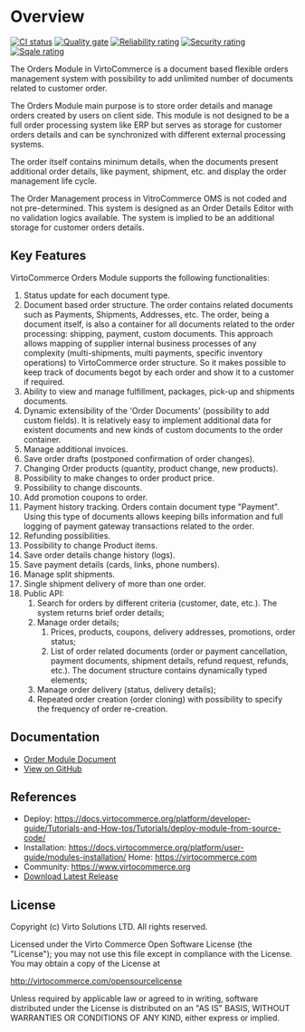 # Overview

[![CI status](https://github.com/VirtoCommerce/vc-module-order/workflows/Module%20CI/badge.svg?branch=dev)](https://github.com/VirtoCommerce/vc-module-order/actions?query=workflow%3A"Module+CI") [![Quality gate](https://sonarcloud.io/api/project_badges/measure?project=VirtoCommerce_vc-module-order&metric=alert_status&branch=dev)](https://sonarcloud.io/dashboard?id=VirtoCommerce_vc-module-order) [![Reliability rating](https://sonarcloud.io/api/project_badges/measure?project=VirtoCommerce_vc-module-order&metric=reliability_rating&branch=dev)](https://sonarcloud.io/dashboard?id=VirtoCommerce_vc-module-order) [![Security rating](https://sonarcloud.io/api/project_badges/measure?project=VirtoCommerce_vc-module-order&metric=security_rating&branch=dev)](https://sonarcloud.io/dashboard?id=VirtoCommerce_vc-module-order) [![Sqale rating](https://sonarcloud.io/api/project_badges/measure?project=VirtoCommerce_vc-module-order&metric=sqale_rating&branch=dev)](https://sonarcloud.io/dashboard?id=VirtoCommerce_vc-module-order)

The Orders Module in VirtoCommerce is a document based flexible orders management system with possibility to add unlimited number of documents related to customer order.

The Orders Module main purpose is to store order details and manage orders created by users on client side. This module is not designed to be a full order processing system like ERP but serves as storage for customer orders details and can be synchronized with different external processing systems.

The order itself contains minimum details, when the documents present additional order details, like payment, shipment, etc.  and display the order management life cycle.

The Order Management process in VitroCommerce OMS is not coded and not pre-determined. This system is designed as an Order Details Editor with no validation logics available. The system is implied to be an additional storage for customer orders details.

## Key Features

VirtoCommerce Orders Module supports the following functionalities:

1. Status update for each document type.
2. Document based order structure. The order contains related documents such as Payments, Shipments, Addresses, etc. The order, being a document itself, is also a container for all documents related to the order processing: shipping, payment, custom documents. This approach allows mapping of supplier internal business processes of any complexity (multi-shipments, multi payments, specific inventory operations) to VirtoCommerce order structure. So it makes possible to keep track of documents begot by each order and show it to a customer if required.
3. Ability to view and manage fulfillment, packages, pick-up and shipments documents.
4. Dynamic extensibility of the 'Order Documents' (possibility to add custom fields). It is relatively easy to implement additional data for existent documents and new kinds of custom documents to the order container.
5. Manage additional invoices.
6. Save order drafts (postponed confirmation of order changes).
7. Changing Order products (quantity, product change, new products).
8. Possibility to make changes to order product price.
9. Possibility to change discounts.
10. Add promotion coupons to order.
11. Payment history tracking. Orders contain document type "Payment". Using this type of documents allows keeping bills information and full logging of payment gateway transactions related to the order.
12. Refunding possibilities.
13. Possibility to change Product items.
14. Save order details change history (logs).
15. Save payment details (cards, links, phone numbers).
16. Manage split shipments.
17. Single shipment delivery of more than one order.
18. Public API:
    1. Search for orders by different criteria (customer, date, etc.). The system returns brief order details;
    1. Manage order details;
         1. Prices, products, coupons, delivery addresses, promotions, order status;
         2. List of order related documents (order or payment cancellation, payment documents, shipment details, refund request, refunds, etc.). The document structure contains dynamically typed elements;
    1. Manage order delivery (status, delivery details);
    1. Repeated order creation (order cloning) with possibility to specify the frequency of order re-creation.

## Documentation

* [Order Module Document](https://docs.virtocommerce.org/platform/user-guide/order-management/overview/)
* [View on GitHub](https://github.com/VirtoCommerce/vc-module-order/tree/dev)

## References

* Deploy: https://docs.virtocommerce.org/platform/developer-guide/Tutorials-and-How-tos/Tutorials/deploy-module-from-source-code/
* Installation: https://docs.virtocommerce.org/platform/user-guide/modules-installation/
Home: https://virtocommerce.com
* Community: https://www.virtocommerce.org
* [Download Latest Release](https://github.com/VirtoCommerce/vc-module-order/releases/)

## License

Copyright (c) Virto Solutions LTD.  All rights reserved.

Licensed under the Virto Commerce Open Software License (the "License"); you
may not use this file except in compliance with the License. You may
obtain a copy of the License at

http://virtocommerce.com/opensourcelicense

Unless required by applicable law or agreed to in writing, software
distributed under the License is distributed on an "AS IS" BASIS,
WITHOUT WARRANTIES OR CONDITIONS OF ANY KIND, either express or
implied.
